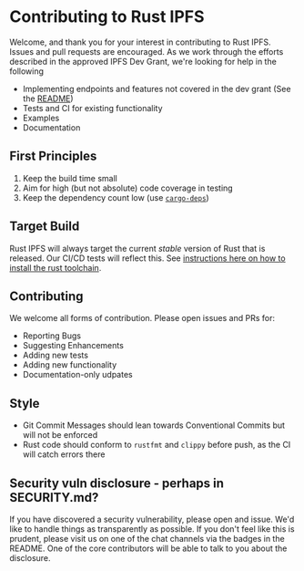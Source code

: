 # Contributing to Rust IPFS

Welcome, and thank you for your interest in contributing to Rust IPFS. Issues and pull requests are encouraged. As we work through the efforts described in the approved IPFS Dev Grant, we're looking for help in the following

* Implementing endpoints and features not covered in the dev grant (See the [README](./README.md#roadmap))
* Tests and CI for existing functionality
* Examples
* Documentation

## First Principles

1. Keep the build time small
2. Aim for high (but not absolute) code coverage in testing
3. Keep the dependency count low (use [`cargo-deps`](https://github.com/m-cat/cargo-deps))

## Target Build

Rust IPFS will always target the current _stable_ version of Rust that is released. Our CI/CD tests will reflect this. See [instructions here on how to install the rust toolchain](https://doc.rust-lang.org/book/ch01-01-installation.html).

## Contributing

We welcome all forms of contribution. Please open issues and PRs for:

- Reporting Bugs
- Suggesting Enhancements
- Adding new tests
- Adding new functionality
- Documentation-only udpates

## Style

- Git Commit Messages should lean towards Conventional Commits but will not be enforced
- Rust code should conform to `rustfmt` and `clippy` before push, as the CI will catch errors there

## Security vuln disclosure - perhaps in SECURITY.md?

If you have discovered a security vulnerability, please open and issue. We'd like to handle things as transparently as possible. If you don't feel like this is prudent, please visit us on one of the chat channels via the badges in the README. One of the core contributors will be able to talk to you about the disclosure.
